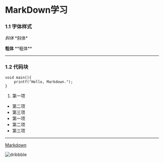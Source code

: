 MarkDown学习
=========

### 1.1 字体样式
*斜体* \*斜体*

**粗体** \*\*粗体**
***
### 1.2 代码块
    void main(){
        printf("Hello, Markdown.");
    }   

1. 第一项   
- 第二项
- 第三项
- 第一项   
- 第二项
- 第三项
***

[Markdown](https://github.com/younghz/Markdown)

![dribbble](https://cdn.dribbble.com/users/345970/screenshots/3866123/800600_teaser.png)